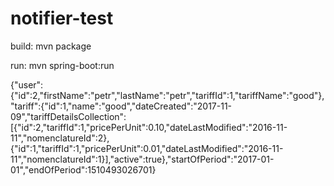 # notifier-test

build: mvn package

run: mvn spring-boot:run


{"user":{"id":2,"firstName":"petr","lastName":"petr","tariffId":1,"tariffName":"good"},"tariff":{"id":1,"name":"good","dateCreated":"2017-11-09","tariffDetailsCollection":[{"id":2,"tariffId":1,"pricePerUnit":0.10,"dateLastModified":"2016-11-11","nomenclatureId":2},{"id":1,"tariffId":1,"pricePerUnit":0.01,"dateLastModified":"2016-11-11","nomenclatureId":1}],"active":true},"startOfPeriod":"2017-01-01","endOfPeriod":1510493026701}
